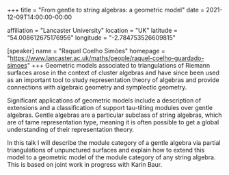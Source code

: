 +++
title = "From gentle to string algebras: a geometric model"
date = 2021-12-09T14:00:00-00:00

affiliation = "Lancaster University"
location = "UK"
latitude = "54.008612675176956"
longitude = "-2.784753526609815"

[speaker]
  name = "Raquel Coelho Simões"
  homepage = "https://www.lancaster.ac.uk/maths/people/raquel-coelho-guardado-simoes"
+++
Geometric models associated to triangulations of Riemann surfaces arose in the context of cluster algebras and have since been used as an important tool to study representation theory of algebras and provide connections with algebraic geometry and symplectic geometry.

Significant applications of geometric models include a description of extensions and a classification of support tau-tilting modules over gentle algebras. Gentle algebras are a particular subclass of string algebras, which are of tame representation type, meaning it is often possible to get a global understanding of their representation theory.

In this talk I will describe the module category of a gentle algebra via partial triangulations of unpunctured surfaces and explain how to extend this model to a geometric model of the module category of any string algebra. This is based on joint work in progress with Karin Baur.